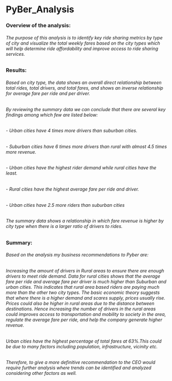 # PyBer_Analysis

### Overview of the analysis:

###### The purpose of this analysis is to identify key ride sharing metrics by type of city  and visualize the total weekly fares based on the city types which will help determine ride affordability  and improve access to ride sharing services.


### Results:

###### Based on city type, the data shows an overall direct relationship between total rides, total drivers, and total fares, and shows an inverse relationship for average fare per ride and per driver.

###### By reviewing the summary data we can conclude that there are several key findings among which few are listed below:

###### - Urban cities have 4 times more drivers than suburban cities.
###### - Suburban cities have 6 times more drivers than rural with almost 4.5 times more revenue.
###### - Urban cities have the highest rider demand while rural cities have the least.
###### - Rural cities have the highest average fare per ride and driver.
###### - Urban cities have 2.5 more riders than suburban cities

###### The summary data shows a relationship in which fare revenue is higher by city type when there is a larger ratio of drivers to rides.

### Summary:

###### Based on the analysis my business recommendations to Pyber are: 

###### Increasing the amount of drivers in Rural areas to ensure there are enough drivers to meet ride demand. Data for rural cities shows that the average fare per ride and average fare per driver is much higher than Suburban and urban cities. This indicates that rural area based riders are paying much more than the other two city types. The basic economic theory suggests that where there is a higher demand and scares supply, prices usually rise. Prices could also be higher in rural areas due to the distance between destinations. Hence increasing the number of drivers in the rural areas could improves access to transportation and mobility to society in the area, regulate the average fare per ride, and help the company generate higher revenue.  

###### Urban cities have the highest percentage of total fares at 63%.This could be due to many factors including population, infrastructure, vicinity etc. 
###### Therefore, to give a more definitive recommendation to the CEO would require further analysis where trends can be identified and analyzed considering other factors as well. 
